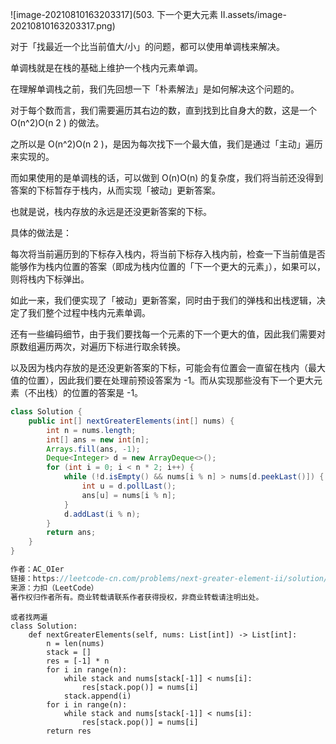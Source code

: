 ![image-20210810163203317](503. 下一个更大元素 II.assets/image-20210810163203317.png)

对于「找最近一个比当前值大/小」的问题，都可以使用单调栈来解决。

单调栈就是在栈的基础上维护一个栈内元素单调。

在理解单调栈之前，我们先回想一下「朴素解法」是如何解决这个问题的。

对于每个数而言，我们需要遍历其右边的数，直到找到比自身大的数，这是一个 O(n^2)O(n 
2
 ) 的做法。

之所以是 O(n^2)O(n 
2
 )，是因为每次找下一个最大值，我们是通过「主动」遍历来实现的。

而如果使用的是单调栈的话，可以做到 O(n)O(n) 的复杂度，我们将当前还没得到答案的下标暂存于栈内，从而实现「被动」更新答案。

也就是说，栈内存放的永远是还没更新答案的下标。

具体的做法是：

每次将当前遍历到的下标存入栈内，将当前下标存入栈内前，检查一下当前值是否能够作为栈内位置的答案（即成为栈内位置的「下一个更大的元素」），如果可以，则将栈内下标弹出。

如此一来，我们便实现了「被动」更新答案，同时由于我们的弹栈和出栈逻辑，决定了我们整个过程中栈内元素单调。

还有一些编码细节，由于我们要找每一个元素的下一个更大的值，因此我们需要对原数组遍历两次，对遍历下标进行取余转换。

以及因为栈内存放的是还没更新答案的下标，可能会有位置会一直留在栈内（最大值的位置），因此我们要在处理前预设答案为 -1。而从实现那些没有下一个更大元素（不出栈）的位置的答案是 -1。

```java
class Solution {
    public int[] nextGreaterElements(int[] nums) {
        int n = nums.length;
        int[] ans = new int[n];
        Arrays.fill(ans, -1);
        Deque<Integer> d = new ArrayDeque<>();
        for (int i = 0; i < n * 2; i++) {
            while (!d.isEmpty() && nums[i % n] > nums[d.peekLast()]) {
                int u = d.pollLast();
                ans[u] = nums[i % n];
            }
            d.addLast(i % n);
        }
        return ans;
    }
}

作者：AC_OIer
链接：https://leetcode-cn.com/problems/next-greater-element-ii/solution/cong-po-su-jie-fa-de-jiao-du-qu-li-jie-d-trht/
来源：力扣（LeetCode）
著作权归作者所有。商业转载请联系作者获得授权，非商业转载请注明出处。
```

```
或者找两遍
class Solution:
    def nextGreaterElements(self, nums: List[int]) -> List[int]:
        n = len(nums)
        stack = []
        res = [-1] * n
        for i in range(n):
            while stack and nums[stack[-1]] < nums[i]:
                res[stack.pop()] = nums[i]
            stack.append(i)
        for i in range(n):
            while stack and nums[stack[-1]] < nums[i]:
                res[stack.pop()] = nums[i]
        return res
```

